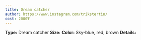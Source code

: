 ```yaml
---
title: Dream catcher
author: https://www.instagram.com/trikstertin/
cost: 2000₸
---
```

**Type:** Dream catcher
**Size:**
**Color:** Sky-blue, red, brown
**Details:**

